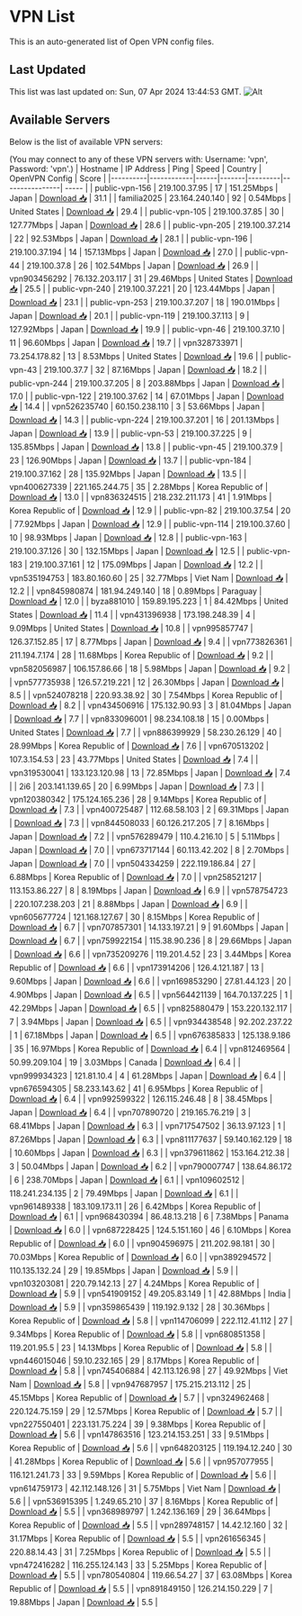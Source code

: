 # VPN List

This is an auto-generated list of Open VPN config files.

## Last Updated

This list was last updated on: Sun, 07 Apr 2024 13:44:53 GMT.
![Alt](https://repobeats.axiom.co/api/embed/186b98318ef1479477931607c1ad7d823f12451f.svg "Repobeats analytics image")

## Available Servers

Below is the list of available VPN servers:

(You may connect to any of these VPN servers with: Username: 'vpn', Password: 'vpn'.)
| Hostname | IP Address | Ping | Speed | Country | OpenVPN Config | Score |
|----------|------------|------|-------|---------|----------------| ----- |
| public-vpn-156 | 219.100.37.95 | 17 | 151.25Mbps | Japan | [Download 📥](./configs/server_0_JP.ovpn) | 31.1 |
| familia2025 | 23.164.240.140 | 92 | 0.54Mbps | United States | [Download 📥](./configs/server_1_US.ovpn) | 29.4 |
| public-vpn-105 | 219.100.37.85 | 30 | 127.77Mbps | Japan | [Download 📥](./configs/server_2_JP.ovpn) | 28.6 |
| public-vpn-205 | 219.100.37.214 | 22 | 92.53Mbps | Japan | [Download 📥](./configs/server_3_JP.ovpn) | 28.1 |
| public-vpn-196 | 219.100.37.194 | 14 | 157.13Mbps | Japan | [Download 📥](./configs/server_4_JP.ovpn) | 27.0 |
| public-vpn-44 | 219.100.37.8 | 26 | 102.54Mbps | Japan | [Download 📥](./configs/server_5_JP.ovpn) | 26.9 |
| vpn903456292 | 76.132.203.117 | 31 | 29.46Mbps | United States | [Download 📥](./configs/server_6_US.ovpn) | 25.5 |
| public-vpn-240 | 219.100.37.221 | 20 | 123.44Mbps | Japan | [Download 📥](./configs/server_7_JP.ovpn) | 23.1 |
| public-vpn-253 | 219.100.37.207 | 18 | 190.01Mbps | Japan | [Download 📥](./configs/server_8_JP.ovpn) | 20.1 |
| public-vpn-119 | 219.100.37.113 | 9 | 127.92Mbps | Japan | [Download 📥](./configs/server_9_JP.ovpn) | 19.9 |
| public-vpn-46 | 219.100.37.10 | 11 | 96.60Mbps | Japan | [Download 📥](./configs/server_10_JP.ovpn) | 19.7 |
| vpn328733971 | 73.254.178.82 | 13 | 8.53Mbps | United States | [Download 📥](./configs/server_11_US.ovpn) | 19.6 |
| public-vpn-43 | 219.100.37.7 | 32 | 87.16Mbps | Japan | [Download 📥](./configs/server_12_JP.ovpn) | 18.2 |
| public-vpn-244 | 219.100.37.205 | 8 | 203.88Mbps | Japan | [Download 📥](./configs/server_13_JP.ovpn) | 17.0 |
| public-vpn-122 | 219.100.37.62 | 14 | 67.01Mbps | Japan | [Download 📥](./configs/server_14_JP.ovpn) | 14.4 |
| vpn526235740 | 60.150.238.110 | 3 | 53.66Mbps | Japan | [Download 📥](./configs/server_15_JP.ovpn) | 14.3 |
| public-vpn-224 | 219.100.37.201 | 16 | 201.13Mbps | Japan | [Download 📥](./configs/server_16_JP.ovpn) | 13.9 |
| public-vpn-53 | 219.100.37.225 | 9 | 135.85Mbps | Japan | [Download 📥](./configs/server_17_JP.ovpn) | 13.8 |
| public-vpn-45 | 219.100.37.9 | 23 | 126.90Mbps | Japan | [Download 📥](./configs/server_18_JP.ovpn) | 13.7 |
| public-vpn-184 | 219.100.37.162 | 28 | 135.92Mbps | Japan | [Download 📥](./configs/server_19_JP.ovpn) | 13.5 |
| vpn400627339 | 221.165.244.75 | 35 | 2.28Mbps | Korea Republic of | [Download 📥](./configs/server_20_KR.ovpn) | 13.0 |
| vpn836324515 | 218.232.211.173 | 41 | 1.91Mbps | Korea Republic of | [Download 📥](./configs/server_21_KR.ovpn) | 12.9 |
| public-vpn-82 | 219.100.37.54 | 20 | 77.92Mbps | Japan | [Download 📥](./configs/server_22_JP.ovpn) | 12.9 |
| public-vpn-114 | 219.100.37.60 | 10 | 98.93Mbps | Japan | [Download 📥](./configs/server_23_JP.ovpn) | 12.8 |
| public-vpn-163 | 219.100.37.126 | 30 | 132.15Mbps | Japan | [Download 📥](./configs/server_24_JP.ovpn) | 12.5 |
| public-vpn-183 | 219.100.37.161 | 12 | 175.09Mbps | Japan | [Download 📥](./configs/server_25_JP.ovpn) | 12.2 |
| vpn535194753 | 183.80.160.60 | 25 | 32.77Mbps | Viet Nam | [Download 📥](./configs/server_26_VN.ovpn) | 12.2 |
| vpn845980874 | 181.94.249.140 | 18 | 0.89Mbps | Paraguay | [Download 📥](./configs/server_27_PY.ovpn) | 12.0 |
| byza881010 | 159.89.195.223 | 1 | 84.42Mbps | United States | [Download 📥](./configs/server_28_US.ovpn) | 11.4 |
| vpn431396938 | 173.198.248.39 | 4 | 9.09Mbps | United States | [Download 📥](./configs/server_29_US.ovpn) | 10.8 |
| vpn995857747 | 126.37.152.85 | 17 | 8.77Mbps | Japan | [Download 📥](./configs/server_30_JP.ovpn) | 9.4 |
| vpn773826361 | 211.194.7.174 | 28 | 11.68Mbps | Korea Republic of | [Download 📥](./configs/server_31_KR.ovpn) | 9.2 |
| vpn582056987 | 106.157.86.66 | 18 | 5.98Mbps | Japan | [Download 📥](./configs/server_32_JP.ovpn) | 9.2 |
| vpn577735938 | 126.57.219.221 | 12 | 26.30Mbps | Japan | [Download 📥](./configs/server_33_JP.ovpn) | 8.5 |
| vpn524078218 | 220.93.38.92 | 30 | 7.54Mbps | Korea Republic of | [Download 📥](./configs/server_34_KR.ovpn) | 8.2 |
| vpn434506916 | 175.132.90.93 | 3 | 81.04Mbps | Japan | [Download 📥](./configs/server_35_JP.ovpn) | 7.7 |
| vpn833096001 | 98.234.108.18 | 15 | 0.00Mbps | United States | [Download 📥](./configs/server_36_US.ovpn) | 7.7 |
| vpn886399929 | 58.230.26.129 | 40 | 28.99Mbps | Korea Republic of | [Download 📥](./configs/server_37_KR.ovpn) | 7.6 |
| vpn670513202 | 107.3.154.53 | 23 | 43.77Mbps | United States | [Download 📥](./configs/server_38_US.ovpn) | 7.4 |
| vpn319530041 | 133.123.120.98 | 13 | 72.85Mbps | Japan | [Download 📥](./configs/server_39_JP.ovpn) | 7.4 |
| 2i6 | 203.141.139.65 | 20 | 6.99Mbps | Japan | [Download 📥](./configs/server_40_JP.ovpn) | 7.3 |
| vpn120380342 | 175.124.165.236 | 28 | 9.14Mbps | Korea Republic of | [Download 📥](./configs/server_41_KR.ovpn) | 7.3 |
| vpn400725487 | 112.68.58.103 | 2 | 69.31Mbps | Japan | [Download 📥](./configs/server_42_JP.ovpn) | 7.3 |
| vpn844508033 | 60.126.217.205 | 7 | 8.16Mbps | Japan | [Download 📥](./configs/server_43_JP.ovpn) | 7.2 |
| vpn576289479 | 110.4.216.10 | 5 | 5.11Mbps | Japan | [Download 📥](./configs/server_44_JP.ovpn) | 7.0 |
| vpn673717144 | 60.113.42.202 | 8 | 2.70Mbps | Japan | [Download 📥](./configs/server_45_JP.ovpn) | 7.0 |
| vpn504334259 | 222.119.186.84 | 27 | 6.88Mbps | Korea Republic of | [Download 📥](./configs/server_46_KR.ovpn) | 7.0 |
| vpn258521217 | 113.153.86.227 | 8 | 8.19Mbps | Japan | [Download 📥](./configs/server_47_JP.ovpn) | 6.9 |
| vpn578754723 | 220.107.238.203 | 21 | 8.88Mbps | Japan | [Download 📥](./configs/server_48_JP.ovpn) | 6.9 |
| vpn605677724 | 121.168.127.67 | 30 | 8.15Mbps | Korea Republic of | [Download 📥](./configs/server_49_KR.ovpn) | 6.7 |
| vpn707857301 | 14.133.197.21 | 9 | 91.60Mbps | Japan | [Download 📥](./configs/server_50_JP.ovpn) | 6.7 |
| vpn759922154 | 115.38.90.236 | 8 | 29.66Mbps | Japan | [Download 📥](./configs/server_51_JP.ovpn) | 6.6 |
| vpn735209276 | 119.201.4.52 | 23 | 3.44Mbps | Korea Republic of | [Download 📥](./configs/server_52_KR.ovpn) | 6.6 |
| vpn173914206 | 126.4.121.187 | 13 | 9.60Mbps | Japan | [Download 📥](./configs/server_53_JP.ovpn) | 6.6 |
| vpn169853290 | 27.81.44.123 | 20 | 4.90Mbps | Japan | [Download 📥](./configs/server_54_JP.ovpn) | 6.5 |
| vpn564421139 | 164.70.137.225 | 1 | 42.29Mbps | Japan | [Download 📥](./configs/server_55_JP.ovpn) | 6.5 |
| vpn825880479 | 153.220.132.117 | 7 | 3.94Mbps | Japan | [Download 📥](./configs/server_56_JP.ovpn) | 6.5 |
| vpn934438548 | 92.202.237.22 | 1 | 67.18Mbps | Japan | [Download 📥](./configs/server_57_JP.ovpn) | 6.5 |
| vpn676385833 | 125.138.9.186 | 35 | 16.97Mbps | Korea Republic of | [Download 📥](./configs/server_58_KR.ovpn) | 6.4 |
| vpn812469564 | 50.99.209.104 | 19 | 3.03Mbps | Canada | [Download 📥](./configs/server_59_CA.ovpn) | 6.4 |
| vpn999934323 | 121.81.10.4 | 4 | 61.28Mbps | Japan | [Download 📥](./configs/server_60_JP.ovpn) | 6.4 |
| vpn676594305 | 58.233.143.62 | 41 | 6.95Mbps | Korea Republic of | [Download 📥](./configs/server_61_KR.ovpn) | 6.4 |
| vpn992599322 | 126.115.246.48 | 8 | 38.45Mbps | Japan | [Download 📥](./configs/server_62_JP.ovpn) | 6.4 |
| vpn707890720 | 219.165.76.219 | 3 | 68.41Mbps | Japan | [Download 📥](./configs/server_63_JP.ovpn) | 6.3 |
| vpn717547502 | 36.13.97.123 | 1 | 87.26Mbps | Japan | [Download 📥](./configs/server_64_JP.ovpn) | 6.3 |
| vpn811177637 | 59.140.162.129 | 18 | 10.60Mbps | Japan | [Download 📥](./configs/server_65_JP.ovpn) | 6.3 |
| vpn379611862 | 153.164.212.38 | 3 | 50.04Mbps | Japan | [Download 📥](./configs/server_66_JP.ovpn) | 6.2 |
| vpn790007747 | 138.64.86.172 | 6 | 238.70Mbps | Japan | [Download 📥](./configs/server_67_JP.ovpn) | 6.1 |
| vpn109602512 | 118.241.234.135 | 2 | 79.49Mbps | Japan | [Download 📥](./configs/server_68_JP.ovpn) | 6.1 |
| vpn961489338 | 183.109.173.11 | 26 | 6.42Mbps | Korea Republic of | [Download 📥](./configs/server_69_KR.ovpn) | 6.1 |
| vpn968430394 | 86.48.13.218 | 6 | 7.38Mbps | Panama | [Download 📥](./configs/server_70_PA.ovpn) | 6.0 |
| vpn687228425 | 124.5.151.160 | 46 | 6.10Mbps | Korea Republic of | [Download 📥](./configs/server_71_KR.ovpn) | 6.0 |
| vpn904596975 | 211.202.98.181 | 30 | 70.03Mbps | Korea Republic of | [Download 📥](./configs/server_72_KR.ovpn) | 6.0 |
| vpn389294572 | 110.135.132.24 | 29 | 19.85Mbps | Japan | [Download 📥](./configs/server_73_JP.ovpn) | 5.9 |
| vpn103203081 | 220.79.142.13 | 27 | 4.24Mbps | Korea Republic of | [Download 📥](./configs/server_74_KR.ovpn) | 5.9 |
| vpn541909152 | 49.205.83.149 | 1 | 42.88Mbps | India | [Download 📥](./configs/server_75_IN.ovpn) | 5.9 |
| vpn359865439 | 119.192.9.132 | 28 | 30.36Mbps | Korea Republic of | [Download 📥](./configs/server_76_KR.ovpn) | 5.8 |
| vpn114706099 | 222.112.41.112 | 27 | 9.34Mbps | Korea Republic of | [Download 📥](./configs/server_77_KR.ovpn) | 5.8 |
| vpn680851358 | 119.201.95.5 | 23 | 14.13Mbps | Korea Republic of | [Download 📥](./configs/server_78_KR.ovpn) | 5.8 |
| vpn446015046 | 59.10.232.165 | 29 | 8.17Mbps | Korea Republic of | [Download 📥](./configs/server_79_KR.ovpn) | 5.8 |
| vpn745406884 | 42.113.126.98 | 27 | 49.92Mbps | Viet Nam | [Download 📥](./configs/server_80_VN.ovpn) | 5.8 |
| vpn947687957 | 175.215.213.112 | 25 | 45.15Mbps | Korea Republic of | [Download 📥](./configs/server_81_KR.ovpn) | 5.7 |
| vpn324962468 | 220.124.75.159 | 29 | 12.57Mbps | Korea Republic of | [Download 📥](./configs/server_82_KR.ovpn) | 5.7 |
| vpn227550401 | 223.131.75.224 | 39 | 9.38Mbps | Korea Republic of | [Download 📥](./configs/server_83_KR.ovpn) | 5.6 |
| vpn147863516 | 123.214.153.251 | 33 | 9.51Mbps | Korea Republic of | [Download 📥](./configs/server_84_KR.ovpn) | 5.6 |
| vpn648203125 | 119.194.12.240 | 30 | 41.28Mbps | Korea Republic of | [Download 📥](./configs/server_85_KR.ovpn) | 5.6 |
| vpn957077955 | 116.121.241.73 | 33 | 9.59Mbps | Korea Republic of | [Download 📥](./configs/server_86_KR.ovpn) | 5.6 |
| vpn614759173 | 42.112.148.126 | 31 | 5.75Mbps | Viet Nam | [Download 📥](./configs/server_87_VN.ovpn) | 5.6 |
| vpn536915395 | 1.249.65.210 | 37 | 8.16Mbps | Korea Republic of | [Download 📥](./configs/server_88_KR.ovpn) | 5.5 |
| vpn368989797 | 1.242.136.169 | 29 | 36.64Mbps | Korea Republic of | [Download 📥](./configs/server_89_KR.ovpn) | 5.5 |
| vpn289748157 | 14.42.12.160 | 32 | 31.17Mbps | Korea Republic of | [Download 📥](./configs/server_90_KR.ovpn) | 5.5 |
| vpn261656345 | 220.88.14.43 | 31 | 7.25Mbps | Korea Republic of | [Download 📥](./configs/server_91_KR.ovpn) | 5.5 |
| vpn472416282 | 116.255.124.143 | 33 | 5.25Mbps | Korea Republic of | [Download 📥](./configs/server_92_KR.ovpn) | 5.5 |
| vpn780540804 | 119.66.54.27 | 37 | 63.08Mbps | Korea Republic of | [Download 📥](./configs/server_93_KR.ovpn) | 5.5 |
| vpn891849150 | 126.214.150.229 | 7 | 19.88Mbps | Japan | [Download 📥](./configs/server_94_JP.ovpn) | 5.5 |
